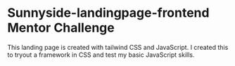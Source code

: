 <h1>Sunnyside-landingpage-frontend Mentor Challenge</h1>

<p>This landing page is created with tailwind CSS and JavaScript. I created this to tryout a framework in CSS and test my basic JavaScript skills.</p>



